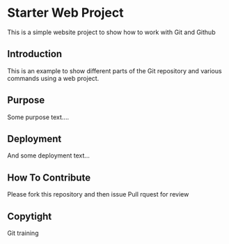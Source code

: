 # Starter Web Project

This is a simple website project to show how to work with Git and Github

## Introduction

This is an example to show different parts of the Git repository
and various commands using a web project.

## Purpose

Some purpose text....

## Deployment

And some deployment text...

## How To Contribute
Please fork this repository and then issue Pull rquest for review

## Copytight
Git training 
